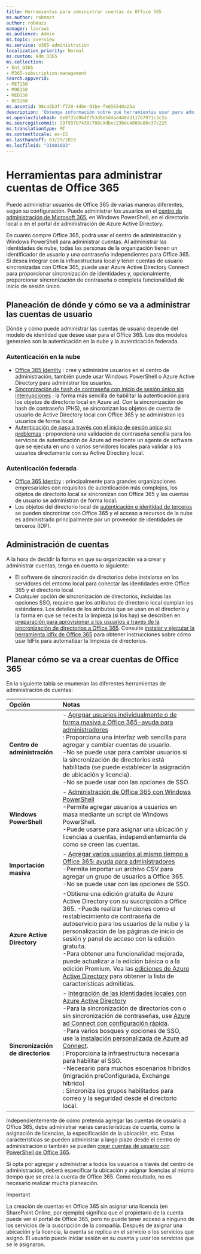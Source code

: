 ```yaml
---
title: Herramientas para administrar cuentas de Office 365
ms.author: robmazz
author: robmazz
manager: laurawi
ms.audience: Admin
ms.topic: overview
ms.service: o365-administration
localization_priority: Normal
ms.custom: Adm_O365
ms.collection:
- Ent_O365
- M365-subscription-management
search.appverid:
- MET150
- MOE150
- MED150
- BCS160
ms.assetid: 98ca5b3f-f720-4d8e-91be-fe656548a25a
description: 'Obtenga información sobre qué herramientas usar para administrar los usuarios de Office 365 y cómo lo que puede usar depende de cómo administre las identidades de usuario. '
ms.openlocfilehash: 6e8f35d9b4f753d8e5ddad448d311767971c3c2a
ms.sourcegitcommit: 29f937b7430c708c9dbec23bdc4089e86c37c225
ms.translationtype: MT
ms.contentlocale: es-ES
ms.lasthandoff: 03/29/2019
ms.locfileid: "31001603"
---
```

# <a name="tools-to-manage-office-365-accounts"></a>Herramientas para administrar cuentas de Office 365

Puede administrar usuarios de Office 365 de varias maneras diferentes, según su configuración. Puede administrar los usuarios en el [centro de administración de Microsoft 365](https://admin.microsoft.com), en Windows PowerShell, en el directorio local o en el portal de administración de Azure Active Directory.

En cuanto compre Office 365, podrá usar el centro de administración y Windows PowerShell para administrar cuentas. Al administrar las identidades de nube, todas las personas de la organización tienen un identificador de usuario y una contraseña independientes para Office 365. Si desea integrar con la infraestructura local y tener cuentas de usuario sincronizadas con Office 365, puede usar Azure Active Directory Connect para proporcionar sincronización de identidades y, opcionalmente, proporcionar sincronización de contraseña o completa funcionalidad de inicio de sesión único.
  
## <a name="plan-for-where-and-how-you-will-manage-your-user-accounts"></a>Planeación de dónde y cómo se va a administrar las cuentas de usuario

Dónde y cómo puede administrar las cuentas de usuario depende del modelo de identidad que desee usar para el Office 365. Los dos modelos generales son la autenticación en la nube y la autenticación federada.
  
### <a name="cloud-authentication"></a>Autenticación en la nube

- [Office 365 Identity](about-office-365-identity.md) : cree y administre usuarios en el centro de administración, también puede usar Windows PowerShell o Azure Active Directory para administrar los usuarios.
- [Sincronización de hash de contraseña con inicio de sesión único sin interrupciones](about-office-365-identity.md) : la forma más sencilla de habilitar la autenticación para los objetos de directorio local en Azure ad. Con la sincronización de hash de contraseña (PHS), se sincronizan los objetos de cuenta de usuario de Active Directory local con Office 365 y se administran los usuarios de forma local. 
- [Autenticación de paso a través con el inicio de sesión único sin problemas](about-office-365-identity.md) : proporciona una validación de contraseña sencilla para los servicios de autenticación de Azure ad mediante un agente de software que se ejecuta en uno o varios servidores locales para validar a los usuarios directamente con su Active Directory local. 

### <a name="federated-authentication"></a>Autenticación federada

- [Office 365 Identity](about-office-365-identity.md) : principalmente para grandes organizaciones empresariales con requisitos de autenticación más complejos, los objetos de directorio local se sincronizan con Office 365 y las cuentas de usuario se administran de forma local. 
- Los objetos del directorio local de [autenticación e identidad de terceros](about-office-365-identity.md) se pueden sincronizar con Office 365 y el acceso a recursos de la nube es administrado principalmente por un proveedor de identidades de terceros (IDP). 

## <a name="managing-accounts"></a>Administración de cuentas

A la hora de decidir la forma en que su organización va a crear y administrar cuentas, tenga en cuenta lo siguiente:
  
- El software de sincronización de directorios debe instalarse en los servidores del entorno local para conectar las identidades entre Office 365 y el directorio local.
- Cualquier opción de sincronización de directorios, incluidas las opciones SSO, requiere que los atributos de directorio local cumplan los estándares. Los detalles de los atributos que se usan en el directorio y la forma en que se necesita la limpieza (si los hay) se describen en [preparación para aprovisionar a los usuarios a través de la sincronización de directorios a Office 365](prepare-for-directory-synchronization.md). Consulte [instalar y ejecutar la herramienta idfix de Office 365](install-and-run-idfix.md) para obtener instrucciones sobre cómo usar IdFix para automatizar la limpieza de directorios. 

## <a name="plan-how-you-are-going-to-create-office-365-accounts"></a>Planear cómo se va a crear cuentas de Office 365

En la siguiente tabla se enumeran las diferentes herramientas de administración de cuentas:

|**Opción**|**Notas**|
|:-----|:-----|
|**Centro de administración** | - [Agregar usuarios individualmente o de forma masiva a Office 365-ayuda para administradores](https://support.office.com/article/1970f7d6-03b5-442f-b385-5880b9c256ec) <br> : Proporciona una interfaz web sencilla para agregar y cambiar cuentas de usuario. <br> -No se puede usar para cambiar usuarios si la sincronización de directorios está habilitada (se puede establecer la asignación de ubicación y licencia). <br> -No se puede usar con las opciones de SSO. <br> |
|**Windows PowerShell** | - [Administración de Office 365 con Windows PowerShell](https://go.microsoft.com/fwlink/p/?LinkId=698471) <br> -Permite agregar usuarios a usuarios en masa mediante un script de Windows PowerShell. <br> -Puede usarse para asignar una ubicación y licencias a cuentas, independientemente de cómo se creen las cuentas. <br> |
|**Importación masiva** | - [Agregar varios usuarios al mismo tiempo a Office 365: ayuda para administradores](add-several-users-at-the-same-time.md) <br> -Permite importar un archivo CSV para agregar un grupo de usuarios a Office 365. <br> -No se puede usar con las opciones de SSO. <br> |
|**Azure Active Directory** | -Obtiene una edición gratuita de Azure Active Directory con su suscripción a Office 365. -Puede realizar funciones como el restablecimiento de contraseña de autoservicio para los usuarios de la nube y la personalización de las páginas de inicio de sesión y panel de acceso con la edición gratuita. <br> -Para obtener una funcionalidad mejorada, puede actualizar a la edición básica o a la edición Premium. Vea las [ediciones de Azure Active Directory](https://go.microsoft.com/fwlink/p/?LinkId=698465) para obtener la lista de características admitidas. <br> |
|**Sincronización de directorios** | - [Integración de las identidades locales con Azure Active Directory](https://go.microsoft.com/fwlink/p/?LinkID=624168) <br> -Para la sincronización de directorios con o sin sincronización de contraseñas, use [Azure ad Connect con configuración rápida](https://go.microsoft.com/fwlink/p/?LinkID=698537).  <br>  -Para varios bosques y opciones de SSO, use la [instalación personalizada de Azure ad Connect](https://go.microsoft.com/fwlink/p/?LinkId=698430). <br> : Proporciona la infraestructura necesaria para habilitar el SSO. <br> -Necesario para muchos escenarios híbridos (migración preConfigurada, Exchange híbrido) <br> : Sincroniza los grupos habilitados para correo y la seguridad desde el directorio local. <br> |

Independientemente de cómo pretenda agregar las cuentas de usuario a Office 365, debe administrar varias características de cuenta, como la asignación de licencias, la especificación de la ubicación, etc. Estas características se pueden administrar a largo plazo desde el centro de administración o también se pueden [crear cuentas de usuario con PowerShell de Office 365](https://go.microsoft.com/fwlink/p/?LinkId=717083).

Si opta por agregar y administrar a todos los usuarios a través del centro de administración, deberá especificar la ubicación y asignar licencias al mismo tiempo que se crea la cuenta de Office 365. Como resultado, no es necesario realizar mucha planeación.

> [!IMPORTANT]
> La creación de cuentas en Office 365 sin asignar una licencia (en SharePoint Online, por ejemplo) significa que el propietario de la cuenta puede ver el portal de Office 365, pero no puede tener acceso a ninguno de los servicios de la suscripción de la compañía. Después de asignar una ubicación y la licencia, la cuenta se replica en el servicio o los servicios que asignó. El usuario puede iniciar sesión en su cuenta y usar los servicios que se le asignaron.